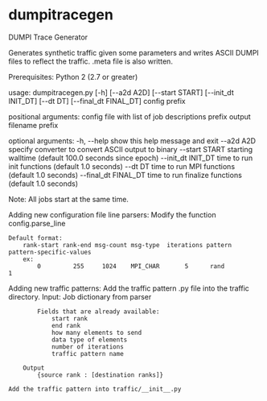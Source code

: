 # dumpitracegen

DUMPI Trace Generator

Generates synthetic traffic given some parameters
and writes ASCII DUMPI files to reflect the traffic.
.meta file is also written.

Prerequisites:
    Python 2 (2.7 or greater)

usage: dumpitracegen.py [-h] [--a2d A2D] [--start START] [--init_dt INIT_DT]
                        [--dt DT] [--final_dt FINAL_DT]
                        config prefix

positional arguments:
  config               file with list of job descriptions
  prefix               output filename prefix

optional arguments:
  -h, --help           show this help message and exit
  --a2d A2D            specify converter to convert ASCII output to binary
  --start START        starting walltime (default 100.0 seconds since epoch)
  --init_dt INIT_DT    time to run init functions (default 1.0 seconds)
  --dt DT              time to run MPI functions (default 1.0 seconds)
  --final_dt FINAL_DT  time to run finalize functions (default 1.0 seconds)

Note: All jobs start at the same time.

Adding new configuration file line parsers:
    Modify the function config.parse_line

    Default format:
        rank-start rank-end msg-count msg-type  iterations pattern pattern-specific-values
        ex:
            0         255     1024    MPI_CHAR       5      rand               1

Adding new traffic patterns:
    Add the traffic pattern .py file into the traffic directory.
        Input:
            Job dictionary from parser

            Fields that are already available:
                start rank
                end rank
                how many elements to send
                data type of elements
                number of iterations
                traffic pattern name

        Output
            {source rank : [destination ranks]}

    Add the traffic pattern into traffic/__init__.py
